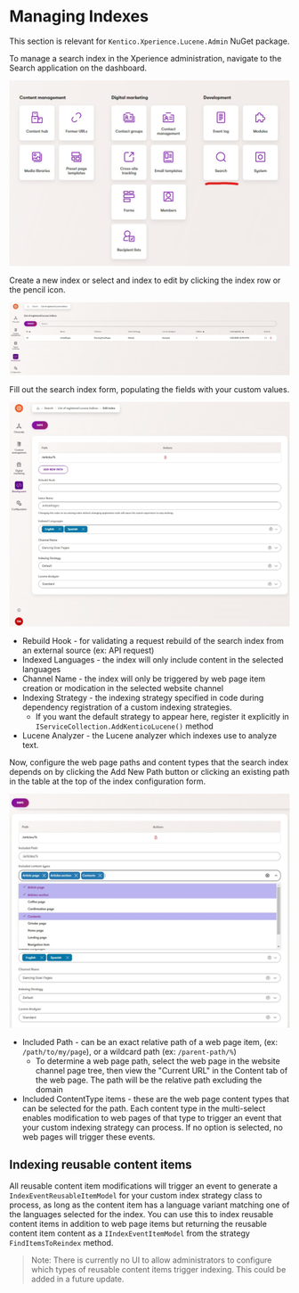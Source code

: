 # Managing Indexes

This section is relevant for `Kentico.Xperience.Lucene.Admin` NuGet package.

To manage a search index in the Xperience administration, navigate to the Search application on the dashboard.

![Administration dashboard highlight the Search application](/images/xperience-administration-dashboard.jpg)

Create a new index or select and index to edit by clicking the index row or the pencil icon.

![Administration search index list](/images/xperience-administration-search-index-list.jpg)

Fill out the search index form, populating the fields with your custom values.

![Administration search index list](/images/xperience-administration-search-index-edit-form.jpg)

- Rebuild Hook - for validating a request rebuild of the search index from an external source (ex: API request)
- Indexed Languages - the index will only include content in the selected languages
- Channel Name - the index will only be triggered by web page item creation or modication in the selected website channel
- Indexing Strategy - the indexing strategy specified in code during dependency registration of a custom indexing strategies.
  - If you want the default strategy to appear here, register it explicitly in `IServiceCollection.AddKenticoLucene()` method
- Lucene Analyzer - the Lucene analyzer which indexes use to analyze text.

Now, configure the web page paths and content types that the search index depends on by clicking the Add New Path button
or clicking an existing path in the table at the top of the index configuration form.

![Administration search index list](/images/xperience-administration-search-index-edit-form-paths-edit.jpg)

- Included Path - can be an exact relative path of a web page item, (ex: `/path/to/my/page`), or a wildcard path (ex: `/parent-path/%`)
  - To determine a web page path, select the web page in the website channel page tree, then view the "Current URL" in the Content tab of the web page. The path will be the relative path excluding the domain
- Included ContentType items - these are the web page content types that can be selected for the path. Each content type in the multi-select enables modification to web pages of that type to trigger an event that your custom indexing strategy can process. If no option is selected, no web pages will trigger these events.

## Indexing reusable content items

All reusable content item modifications will trigger an event to generate a `IndexEventReusableItemModel` for your custom index strategy class to process, as long as the content item has a language variant matching one of the languages selected for the index. You can use this to index reusable content items in addition to web page items but returning the reusable content item content as a `IIndexEventItemModel` from the strategy `FindItemsToReindex` method.

> Note: There is currently no UI to allow administrators to configure which types of reusable content items trigger indexing. This could be added in a future update.
